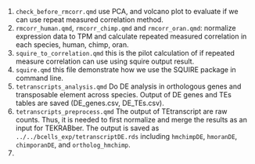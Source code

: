 1.  `check_before_rmcorr.qmd` use PCA, and volcano plot to evaluate if we can use repeat measured correlation method.
2.  `rmcorr_human.qmd`, `rmcorr_chimp.qmd` and `rmcorr_oran.qmd`: normalize expression data to TPM and calculate repeated measured correlation in each species, human, chimp, oran.
3.  `squire_to_correlation.qmd` this is the pilot calculation of if repeated measure correlation can use using squire output result.
4.  `squire.qmd` this file demonstrate how we use the SQUIRE package in command line.
5.  `tetranscripts_analysis.qmd` Do DE analysis in orthologous genes and transposable element across species. Output of DE genes and TEs tables are saved (DE_genes.csv, DE_TEs.csv).
6.  `tetranscripts_preprocess.qmd` The output of TEtranscript are raw counts. Thus, it is needed to first normalize and merge the results as an input for TEKRABber. The output is saved as `../../bcells_exp/tetranscriptDE.rds` including `hmchimpDE`, `hmoranDE`, `chimporanDE`, and `ortholog_hmchimp`.
7.  
